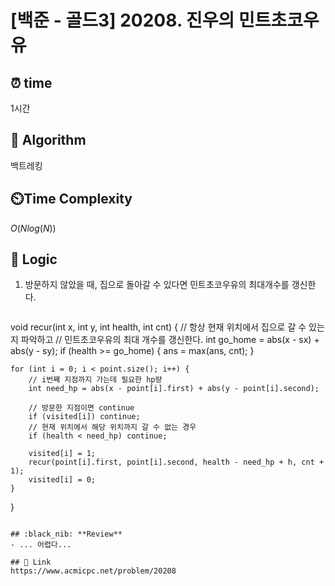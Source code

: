 # [백준 - 골드3] 20208. 진우의 민트초코우유
 
## ⏰  **time**
1시간

## :pushpin: **Algorithm**
백트레킹

## ⏲️**Time Complexity**
$O(Nlog(N))$

## :round_pushpin: **Logic**
1. 방문하지 않았을 때, 집으로 돌아갈 수 있다면 민트초코우유의 최대개수를 갱신한다.
   ```cpp
void recur(int x, int y, int health, int cnt) {
    // 항상 현재 위치에서 집으로 갈 수 있는 지 파악하고
    // 민트초코우유의 최대 개수를 갱신한다.
    int go_home = abs(x - sx) + abs(y - sy);
    if (health >= go_home) {
        ans = max(ans, cnt);
    }
 
    for (int i = 0; i < point.size(); i++) {
        // i번째 지점까지 가는데 필요한 hp량
        int need_hp = abs(x - point[i].first) + abs(y - point[i].second);
        
        // 방문한 지점이면 continue
        if (visited[i]) continue;
        // 현재 위치에서 해당 위치까지 갈 수 없는 경우
        if (health < need_hp) continue;
        
        visited[i] = 1;
        recur(point[i].first, point[i].second, health - need_hp + h, cnt + 1);
        visited[i] = 0;
    }
}
   ```

## :black_nib: **Review**
- ... 어렵다...

## 📡 Link
https://www.acmicpc.net/problem/20208
